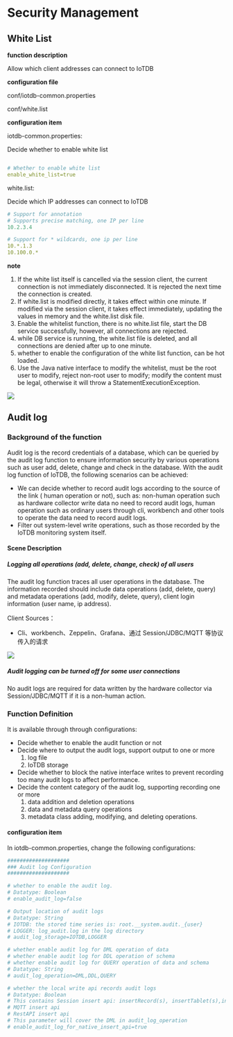 <!--

    Licensed to the Apache Software Foundation (ASF) under one
    or more contributor license agreements.  See the NOTICE file
    distributed with this work for additional information
    regarding copyright ownership.  The ASF licenses this file
    to you under the Apache License, Version 2.0 (the
    "License"); you may not use this file except in compliance
    with the License.  You may obtain a copy of the License at
    
        http://www.apache.org/licenses/LICENSE-2.0
    
    Unless required by applicable law or agreed to in writing,
    software distributed under the License is distributed on an
    "AS IS" BASIS, WITHOUT WARRANTIES OR CONDITIONS OF ANY
    KIND, either express or implied.  See the License for the
    specific language governing permissions and limitations
    under the License.

-->

# Security Management

## White List 

**function description**

Allow which client addresses can connect to IoTDB

**configuration file**

conf/iotdb-common.properties

conf/white.list

**configuration item**

iotdb-common.properties:

Decide whether to enable white list

```YAML

# Whether to enable white list
enable_white_list=true
```

white.list:

Decide which IP addresses can connect to IoTDB

```YAML
# Support for annotation
# Supports precise matching, one IP per line
10.2.3.4

# Support for * wildcards, one ip per line
10.*.1.3
10.100.0.*
```

**note**

1. If the white list itself is cancelled via the session client, the current connection is not immediately disconnected. It is rejected the next time the connection is created.
2. If white.list is modified directly, it takes effect within one minute. If modified via the session client, it takes effect immediately, updating the values in memory and the white.list disk file.
3. Enable the whitelist function, there is no white.list file, start the DB service successfully, however, all connections are rejected.
4. while DB service is running, the white.list file is deleted, and all connections are denied after up to one minute.
5. whether to enable the configuration of the white list function, can be hot loaded.
6. Use the Java native interface to modify the whitelist, must be the root user to modify, reject non-root user to modify; modify the content must be legal, otherwise it will throw a StatementExecutionException.

![](https://alioss.timecho.com/docs/img/%E7%99%BD%E5%90%8D%E5%8D%95.PNG)

## Audit log

### Background of the function

Audit log is the record credentials of a database, which can be queried by the audit log function to ensure information security by various operations such as user add, delete, change and check in the database. With the audit log function of IoTDB, the following scenarios can be achieved:

- We can decide whether to record audit logs according to the source of the link ( human operation or not), such as: non-human operation such as hardware collector write data no need to record audit logs, human operation such as ordinary users through cli, workbench and other tools to operate the data need to record audit logs.
- Filter out system-level write operations, such as those recorded by the IoTDB monitoring system itself.

#### Scene Description

##### Logging all operations (add, delete, change, check) of all users

The audit log function traces all user operations in the database. The information recorded should include data operations (add, delete, query) and metadata operations (add, modify, delete, query), client login information (user name, ip address).

Client Sources：
- Cli、workbench、Zeppelin、Grafana、通过 Session/JDBC/MQTT 等协议传入的请求

![](https://alioss.timecho.com/docs/img/%E5%AE%A1%E8%AE%A1%E6%97%A5%E5%BF%97.PNG)

##### Audit logging can be turned off for some user connections

No audit logs are required for data written by the hardware collector via Session/JDBC/MQTT if it is a non-human action.

### Function Definition

It is available through through configurations:

- Decide whether to enable the audit function or not
- Decide where to output the audit logs, support output to one or more
    1. log file
    2. IoTDB storage
- Decide whether to block the native interface writes to prevent recording too many audit logs to affect performance.
- Decide the content category of the audit log, supporting recording one or more
    1. data addition and deletion operations
    2. data and metadata query operations
    3. metadata class adding, modifying, and deleting operations.

#### configuration item

In iotdb-common.properties, change the following configurations:

```YAML
####################
### Audit log Configuration
####################

# whether to enable the audit log.
# Datatype: Boolean
# enable_audit_log=false

# Output location of audit logs
# Datatype: String
# IOTDB: the stored time series is: root.__system.audit._{user}
# LOGGER: log_audit.log in the log directory
# audit_log_storage=IOTDB,LOGGER

# whether enable audit log for DML operation of data
# whether enable audit log for DDL operation of schema
# whether enable audit log for QUERY operation of data and schema
# Datatype: String
# audit_log_operation=DML,DDL,QUERY

# whether the local write api records audit logs
# Datatype: Boolean
# This contains Session insert api: insertRecord(s), insertTablet(s),insertRecordsOfOneDevice
# MQTT insert api
# RestAPI insert api
# This parameter will cover the DML in audit_log_operation
# enable_audit_log_for_native_insert_api=true
```

